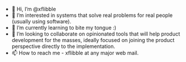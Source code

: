 - 👋 Hi, I’m @xflibble
- 👀 I’m interested in systems that solve real problems for real people (usually using software).
- 🌱 I’m currently learning to bite my tongue :)
- 💞️ I’m looking to collaborate on opinionated tools that will help product development for the masses, ideally focused on joining the product perspective directly to the implementation.
- 📫 How to reach me - xflibble at any major web mail.

<!---
xflibble/xflibble is a ✨ special ✨ repository because its `README.md` (this file) appears on your GitHub profile.
You can click the Preview link to take a look at your changes.
--->
